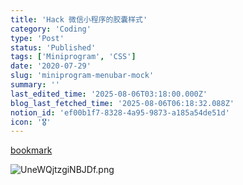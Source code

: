 ```yaml
---
title: 'Hack 微信小程序的胶囊样式'
category: 'Coding'
type: 'Post'
status: 'Published'
tags: ['Miniprogram', 'CSS']
date: '2020-07-29'
slug: 'miniprogram-menubar-mock'
summary: ''
last_edited_time: '2025-08-06T03:18:00.000Z'
blog_last_fetched_time: '2025-08-06T06:18:32.088Z'
notion_id: 'ef00b1f7-8328-4a95-9873-a185a54de51d'
icon: '🎖️'
---
```


[bookmark](https://developers.weixin.qq.com/community/develop/doc/000c8664d906981f02e9947315ac00)

![UneWQjtzgiNBJDf.png](https://cdn.sa.net/2024/03/15/UneWQjtzgiNBJDf.png)
